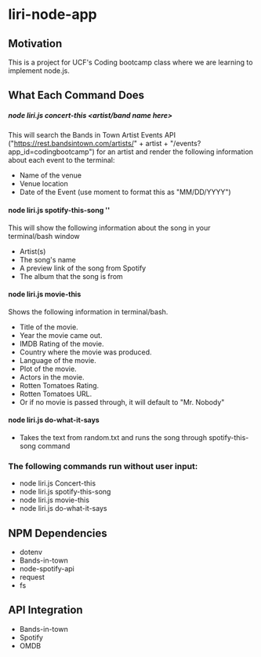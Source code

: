   # liri-node-app



## Motivation
This is a project for UCF's Coding bootcamp class where we are learning to implement node.js.

## What Each Command Does

##### node liri.js concert-this <artist/band name here>
This will search the Bands in Town Artist Events API ("https://rest.bandsintown.com/artists/" + artist + "/events?       app_id=codingbootcamp") for an artist and render the following information about each event to the terminal:
  - Name of the venue
  - Venue location
  - Date of the Event (use moment to format this as "MM/DD/YYYY")

#### node liri.js spotify-this-song '<song name here>'
This will show the following information about the song in your terminal/bash window
- Artist(s)
- The song's name
- A preview link of the song from Spotify
- The album that the song is from

#### node liri.js movie-this <movie name>
Shows the following information in terminal/bash.
- Title of the movie.
- Year the movie came out.
- IMDB Rating of the movie.
- Country where the movie was produced.
- Language of the movie.
- Plot of the movie.
- Actors in the movie.
- Rotten Tomatoes Rating.
- Rotten Tomatoes URL.
- Or if no movie is passed through, it will default to "Mr. Nobody"

#### node liri.js do-what-it-says
- Takes the text from random.txt and runs the song through spotify-this-song command

### The following commands run without user input:
* node liri.js Concert-this
* node liri.js spotify-this-song
* node liri.js movie-this
* node liri.js do-what-it-says

## NPM Dependencies
* dotenv
* Bands-in-town
* node-spotify-api
* request
* fs

## API Integration
* Bands-in-town
* Spotify
* OMDB


